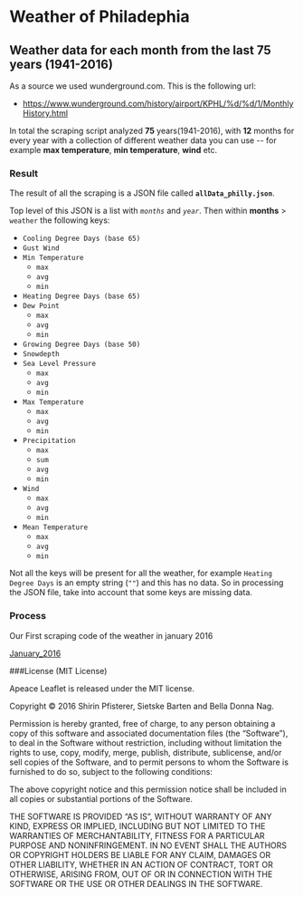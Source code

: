 # Weather of Philadephia 

## Weather data for each month from the last 75 years (1941-2016)

As a source we used wunderground.com. This is the following url: 

- https://www.wunderground.com/history/airport/KPHL/%d/%d/1/MonthlyHistory.html

In total the scraping script analyzed **75** years(1941-2016), with **12** months for every year with a collection of different weather data you can use -- for example **max temperature**, **min temperature**, **wind** etc. 


### Result
The result of all the scraping is a JSON file called **`allData_philly.json`**.

Top level of this JSON is a list with *`months`* and *`year`*. Then within **months** > `weather` the following keys:

- `Cooling Degree Days (base 65)`
- `Gust Wind`
- `Min Temperature`
	- `max`
	- `avg`
	- `min`
- `Heating Degree Days (base 65)`
- `Dew Point`
	- `max`
	- `avg`
	- `min`
- `Growing Degree Days (base 50)`
- `Snowdepth`
- `Sea Level Pressure`
	- `max`
	- `avg`
	- `min`
- `Max Temperature`
	- `max`
	- `avg`
	- `min`
- `Precipitation`
	- `max`
	- `sum`
	- `avg`
	- `min`
- `Wind`
	- `max`
	- `avg`
	- `min`
- `Mean Temperature`
	- `max`
	- `avg`
	- `min`
	
Not all the keys will be present for all the weather, for example `Heating Degree Days` is an empty string (`""`) and this has no data. 
So in processing the JSON file, take into account that some keys are missing data. 

### Process

Our First scraping code of the weather in january 2016

[January_2016](Dirk.version.py)


###License (MIT License)

Apeace Leaflet is released under the MIT license.

Copyright © 2016 Shirin Pfisterer, Sietske Barten and Bella Donna Nag.

Permission is hereby granted, free of charge, to any person obtaining a copy of this software and associated documentation files (the “Software”), to deal in the Software without restriction, including without limitation the rights to use, copy, modify, merge, publish, distribute, sublicense, and/or sell copies of the Software, and to permit persons to whom the Software is furnished to do so, subject to the following conditions:

The above copyright notice and this permission notice shall be included in all copies or substantial portions of the Software.

THE SOFTWARE IS PROVIDED “AS IS”, WITHOUT WARRANTY OF ANY KIND, EXPRESS OR IMPLIED, INCLUDING BUT NOT LIMITED TO THE WARRANTIES OF MERCHANTABILITY, FITNESS FOR A PARTICULAR PURPOSE AND NONINFRINGEMENT. IN NO EVENT SHALL THE AUTHORS OR COPYRIGHT HOLDERS BE LIABLE FOR ANY CLAIM, DAMAGES OR OTHER LIABILITY, WHETHER IN AN ACTION OF CONTRACT, TORT OR OTHERWISE, ARISING FROM, OUT OF OR IN CONNECTION WITH THE SOFTWARE OR THE USE OR OTHER DEALINGS IN THE SOFTWARE. 
	